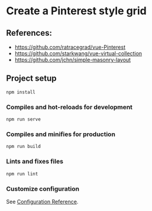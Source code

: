 # Create a Pinterest style grid

## References: 

- https://github.com/ratracegrad/vue-Pinterest
- https://github.com/starkwang/vue-virtual-collection
- https://github.com/jchn/simple-masonry-layout


## Project setup
```
npm install
```

### Compiles and hot-reloads for development
```
npm run serve
```

### Compiles and minifies for production
```
npm run build
```

### Lints and fixes files
```
npm run lint
```

### Customize configuration
See [Configuration Reference](https://cli.vuejs.org/config/).
